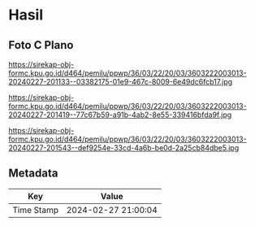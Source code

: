 # Hasil

## Foto C Plano

https://sirekap-obj-formc.kpu.go.id/d464/pemilu/ppwp/36/03/22/20/03/3603222003013-20240227-201133--03382175-01e9-467c-8009-6e49dc6fcb17.jpg

https://sirekap-obj-formc.kpu.go.id/d464/pemilu/ppwp/36/03/22/20/03/3603222003013-20240227-201419--77c67b59-a91b-4ab2-8e55-339416bfda9f.jpg

https://sirekap-obj-formc.kpu.go.id/d464/pemilu/ppwp/36/03/22/20/03/3603222003013-20240227-201543--def9254e-33cd-4a6b-be0d-2a25cb84dbe5.jpg


## Metadata

| Key        | Value               |
| ---------- | ------------------- |
| Time Stamp | 2024-02-27 21:00:04 |



